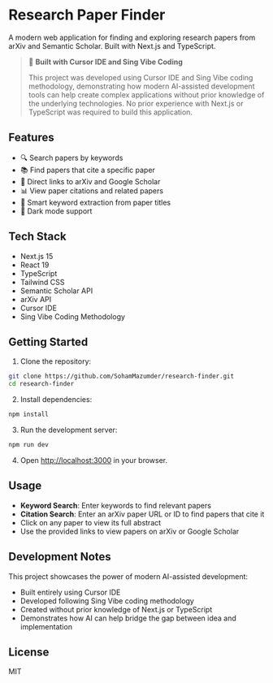 # Research Paper Finder

A modern web application for finding and exploring research papers from arXiv and Semantic Scholar. Built with Next.js and TypeScript.

> 🎯 **Built with Cursor IDE and Sing Vibe Coding**
> 
> This project was developed using Cursor IDE and Sing Vibe coding methodology, demonstrating how modern AI-assisted development tools can help create complex applications without prior knowledge of the underlying technologies. No prior experience with Next.js or TypeScript was required to build this application.

## Features

- 🔍 Search papers by keywords
- 📚 Find papers that cite a specific paper
- 🔗 Direct links to arXiv and Google Scholar
- 📊 View paper citations and related papers
- 🎯 Smart keyword extraction from paper titles
- 🌙 Dark mode support

## Tech Stack

- Next.js 15
- React 19
- TypeScript
- Tailwind CSS
- Semantic Scholar API
- arXiv API
- Cursor IDE
- Sing Vibe Coding Methodology

## Getting Started

1. Clone the repository:
```bash
git clone https://github.com/SohamMazumder/research-finder.git
cd research-finder
```

2. Install dependencies:
```bash
npm install
```

3. Run the development server:
```bash
npm run dev
```

4. Open [http://localhost:3000](http://localhost:3000) in your browser.

## Usage

- **Keyword Search**: Enter keywords to find relevant papers
- **Citation Search**: Enter an arXiv paper URL or ID to find papers that cite it
- Click on any paper to view its full abstract
- Use the provided links to view papers on arXiv or Google Scholar

## Development Notes

This project showcases the power of modern AI-assisted development:
- Built entirely using Cursor IDE
- Developed following Sing Vibe coding methodology
- Created without prior knowledge of Next.js or TypeScript
- Demonstrates how AI can help bridge the gap between idea and implementation

## License

MIT

